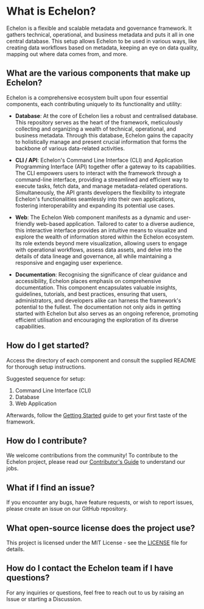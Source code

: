 # What is Echelon?

Echelon is a flexible and scalable metadata and governance framework. It gathers technical, operational, and business metadata and puts it all in one central database. This setup allows Echelon to be used in various ways, like creating data workflows based on metadata, keeping an eye on data quality, mapping out where data comes from, and more.

## What are the various components that make up Echelon?

Echelon is a comprehensive ecosystem built upon four essential components, each contributing uniquely to its functionality and utility:

- **Database**: At the core of Echelon lies a robust and centralised database. This repository serves as the heart of the framework, meticulously collecting and organizing a wealth of technical, operational, and business metadata. Through this database, Echelon gains the capacity to holistically manage and present crucial information that forms the backbone of various data-related activities.

- **CLI / API**: Echelon's Command Line Interface (CLI) and Application Programming Interface (API) together offer a gateway to its capabilities. The CLI empowers users to interact with the framework through a command-line interface, providing a streamlined and efficient way to execute tasks, fetch data, and manage metadata-related operations. Simultaneously, the API grants developers the flexibility to integrate Echelon's functionalities seamlessly into their own applications, fostering interoperability and expanding its potential use cases.

- **Web**: The Echelon Web component manifests as a dynamic and user-friendly web-based application. Tailored to cater to a diverse audience, this interactive interface provides an intuitive means to visualize and explore the wealth of information stored within the Echelon ecosystem. Its role extends beyond mere visualization, allowing users to engage with operational workflows, assess data assets, and delve into the details of data lineage and governance, all while maintaining a responsive and engaging user experience.

- **Documentation**: Recognising the significance of clear guidance and accessibility, Echelon places emphasis on comprehensive documentation. This component encapsulates valuable insights, guidelines, tutorials, and best practices, ensuring that users, administrators, and developers alike can harness the framework's potential to the fullest. The documentation not only aids in getting started with Echelon but also serves as an ongoing reference, promoting efficient utilisation and encouraging the exploration of its diverse capabilities.

## How do I get started?

Access the directory of each component and consult the supplied README for thorough setup instructions.

Suggested sequence for setup:

1. Command Line Interface (CLI)
2. Database
3. Web Application

Afterwards, follow the [Getting Started](./GETTING_STARTED.md) guide to get your first taste of the framework.

## How do I contribute?

We welcome contributions from the community! To contribute to the Echelon project, please read our [Contributor's Guide](CONTRIBUTING.md) to understand our jobs.

## What if I find an issue?

If you encounter any bugs, have feature requests, or wish to report issues, please create an issue on our GitHub repository.

## What open-source license does the project use?

This project is licensed under the MIT License - see the [LICENSE](LICENSE) file for details.

## How do I contact the Echelon team if I have questions?

For any inquiries or questions, feel free to reach out to us by raising an Issue or starting a Discussion.
